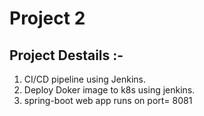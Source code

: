 # Project 2
## Project Destails :-
1. CI/CD pipeline using  Jenkins.
2. Deploy Doker image to k8s using jenkins.
3. spring-boot web app runs on port= 8081
